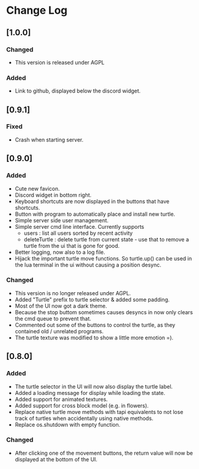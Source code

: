 
# Change Log

## [1.0.0]

### Changed

- This version is released under AGPL
 
### Added

- Link to github, displayed below the discord widget.

## [0.9.1]

### Fixed

- Crash when starting server.
 
## [0.9.0]
 
### Added

- Cute new favicon.
- Discord widget in bottom right.
- Keyboard shortcuts are now displayed in the buttons that have shortcuts.
- Button with program to automatically place and install new turtle.
- Simple server side user management.
- Simple server cmd line interface. Currently supports
  - users : list all users sorted by recent activity
  - deleteTurtle <id> : delete turtle from current state - use that to remove a turtle from the ui that is gone for good.
- Better logging, now also to a log file.
- Hijack the important turtle move functions. So turtle.up() can be used in the lua terminal in the ui without causing a position desync.
 
### Changed
  
- This version is no longer released under AGPL.
- Added "Turtle" prefix to turtle selector & added some padding.
- Most of the UI now got a dark theme.
- Because the stop buttom sometimes causes desyncs in now only clears the cmd queue to prevent that.
- Commented out some of the buttons to control the turtle, as they contained old / unrelated programs.
- The turtle texture was modified to show a little more emotion =).

## [0.8.0]
 
### Added

- The turtle selector in the UI will now also display the turtle label.
- Added a loading message for display while loading the state.
- Added support for animated textures.
- Added support for cross block model (e.g. in flowers).
- Replace native turtle move methods with tapi equivalents to not lose track of turtles when accidentally using native methods.
- Replace os.shutdown with empty function.
 
### Changed
  
- After clicking one of the movement buttons, the return value will now be displayed at the bottom of the UI.